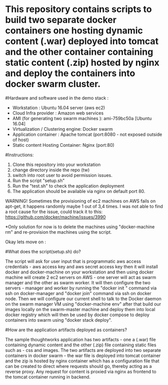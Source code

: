 # This repository contains scripts to build two separate docker containers one hosting dynamic content (.war) deployed into tomcat and the other container containing static content (.zip) hosted by nginx and deploy the containers into docker swarm cluster.

#Hardware and software used in the demo stack :

* Workstation : Ubuntu 16.04 server (aws ec2)
* Cloud Infra provider : Amazon web services
* AMI (for generating two swarm machines ): ami-759bc50a [Ubuntu 16.04]
* Virtualization / Clustering engine: Docker swarm
* Application container : Apache tomcat (port:8080 - not exposed outside of host)
* Static content Hosting Container: Nginx (port:80)

#Instructions:

1. Clone this repository into your workstation
2. change directory inside the repo (tw)
3. switch into root user to avoid permission issues.
4. Run the script "setup.sh"
5. Run the "test.sh" to check the application deployment
6. The application should be available via nginx on default port 80.

WARNING!
Sometimes the provisioning of ec2 machines on AWS fails on apt-get, it happens randomly maybe 1 out of 3,4 times. I was not able to find a root cause for the issue, could track it to this:
https://github.com/docker/machine/issues/3990

*Only solution for now is to delete the machines using "docker-machine rm" and re-provision the machines using the script.

Okay lets move on :

#What does the script(setup.sh) do?

The script will ask for user input that is programmatic aws access credentials - aws access key and aws secret access key then it will install docker and docker-machine on your workstation and then using docker machine will create 2 ec2 servers on AWS - one server will act as swarm manager and the other as swarm worker. It will then configure the two servers - manager and worker by running the "docker init 
" command via ssh on docker-manager and "docker join" command via ssh on docker node. Then we will configure our current shell to talk to the Docker daemon on the swarm manager VM using "docker-machine env" after that build our images locally on the swarm-master machine and deploy them into local docker registry which will then be used by docker compose to deploy containers into swarm using "docker stack deploy".

#How are the application artifacts deployed as containers?

The sample thoughtworks application has two artifacts - one a (.war) file containing dynamic content and the other (.zip) file containing static files such as - css and images. The two artifacts are deployed into two separate containers in docker swarm - the war file is deployed into tomcat container and the zip is hosted by nginx container which has a configuration file that can be created to direct where requests should go, thereby acting as a reverse proxy. Any request for content is proxied via nginx as frontend to the tomcat container running in backend.



